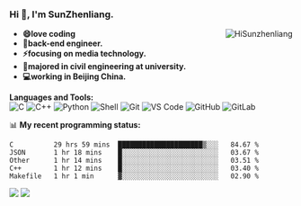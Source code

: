 
### Hi 👋, I'm SunZhenliang.
<img align="right"  src="https://github-readme-stats.vercel.app/api?username=HiSunzhenliang&count_private=true&show_icons=true" alt="HiSunzhenliang" />

- **😄love coding**
- **🔭back-end engineer.**
- **⚡focusing on **media technology**.**
- **🏢majored in civil engineering at university.**
- **💻working in Beijing China.**

**Languages and Tools:**  
![C](https://img.shields.io/badge/-00599C?style=flat-square&logo=c&logoColor=white)
![C++](https://img.shields.io/badge/-C++-00599C?style=flat-square&logo=c%2B%2B&logoColor=white)
![Python](https://img.shields.io/badge/-Python-8fcfd1?style=flat-square&logo=Python)
![Shell](https://img.shields.io/badge/-Shell-blasck?style=flat-square&logo=Shell)
![Git](https://img.shields.io/badge/-Git-black?style=flat-square&logo=git)
![VS Code](https://img.shields.io/badge/-VS%20Code-007ACC?style=flat-square&logo=visual-studio-code)
![GitHub](https://img.shields.io/badge/-GitHub-181717?style=flat-square&logo=github)
![GitLab](https://img.shields.io/badge/-GitLab-FCA121?style=flat-square&logo=gitlab)

📊 **My recent programming status:**
<!--START_SECTION:waka-->
```text
C          29 hrs 59 mins  █████████████████████▒░░░   84.67 % 
JSON       1 hr 18 mins    █░░░░░░░░░░░░░░░░░░░░░░░░   03.67 % 
Other      1 hr 14 mins    █░░░░░░░░░░░░░░░░░░░░░░░░   03.51 % 
C++        1 hr 12 mins    █░░░░░░░░░░░░░░░░░░░░░░░░   03.40 % 
Makefile   1 hr 1 min      ▓░░░░░░░░░░░░░░░░░░░░░░░░   02.90 % 
```
<!--END_SECTION:waka-->
[![](https://img.shields.io/badge/OS-Deepin%20Linux-33aadd?style=flat&logo=deepin-linux&logoColor=ffffff)](https://www.deepin.org/zh/)
![](https://visitor-badge.glitch.me/badge?page_id=HiSunzhenliang.readme)

